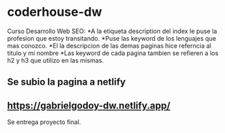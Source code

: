 # coderhouse-dw

Curso Desarrollo Web
SEO:
*A la etiqueta description del index le puse la profesion que estoy transitando.
*Puse las keyword de los lenguajes que mas conozco.
*El la descripcion de las demas paginas hice referncia al titulo y mi nombre
*Las keyword de cada pagina tambien se refieren a los h2 y h3 que utilizo en las mismas.

## Se subio la pagina a netlify

## https://gabrielgodoy-dw.netlify.app/

Se entrega proyecto final.
